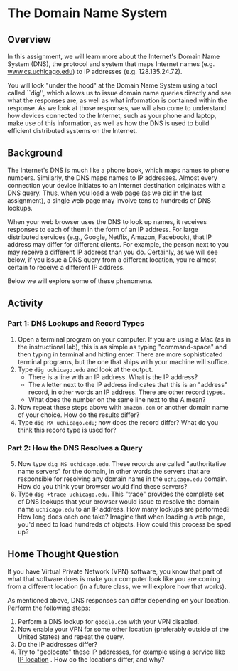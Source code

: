# The Domain Name System

## Overview

In this assignment, we will learn more about the Internet's Domain Name System
(DNS), the protocol and system that maps Internet names (e.g. www.cs.uchicago.edu) to
IP addresses (e.g. 128.135.24.72).

You will look "under the hood" at the Domain Name System using a tool called
``dig'', which allows us to issue domain name queries directly and see what
the responses are, as well as what information is contained within the
response. As we look at those responses, we will also come to understand how
devices connected to the Internet, such as your phone and laptop, make use of
this information, as well as how the DNS is used to build efficient
distributed systems on the Internet.

## Background

The Internet's DNS is much like a phone book, which maps names to phone
numbers. Similarly, the DNS maps names to IP addresses. Almost every
connection your device initiates to an Internet destination originates with a
DNS query. Thus, when you load a web page (as we did in the last assignment),
a single web page may involve tens to hundreds of DNS lookups.

When your web browser uses the DNS to look up names, it receives responses to
each of them in the form of an IP address. For large distributed services
(e.g., Google, Netflix, Amazon, Facebook), that IP address may differ for
different clients. For example, the person next to you may receive a different
IP address than you do. Certainly, as we will see below, if you issue a DNS
query from a different location, you're almost certain to receive a different
IP address.

Below we will explore some of these phenomena.

## Activity

### Part 1: DNS Lookups and Record Types

1. Open a terminal program on your computer. If you are using a Mac (as in the
   instructional lab), this is as simple as typing "command-space" and then
   typing in terminal and hitting enter. There are more sophisticated terminal
   programs, but the one that ships with your machine will suffice.
2. Type `dig uchicago.edu` and look at the output.
   * There is a line with an IP address. What is the IP address?
   * The `A` letter next to the IP address indicates that this is an "address"
     record, in other words an IP address. There are other record types. 
   * What does the number on the same line next to the A mean?
3. Now repeat these steps above with `amazon.com` or another domain name of
   your choice.  How do the results differ?
4. Type `dig MX uchicago.edu`; how does the record differ? What do you
   think this record type is used for?

### Part 2: How the DNS Resolves a Query 

5. Now type `dig NS uchicago.edu`. These records are called
   "authoritative name servers" for the domain, in other words the servers
   that are responsible for resolving any domain name in the `uchicago.edu`
   domain. How do you think your browser would find these servers? 
6. Type `dig +trace uchicago.edu`. This "trace" provides the complete set of
   DNS lookups that your browser would issue to resolve the domain name
   `uchicago.edu` to an IP address. How many lookups are performed? How long
   does each one take? Imagine that when loading a web page, you'd need to
   load hundreds of objects. How could this process be sped up?

## Home Thought Question

If you have Virtual Private Network (VPN) software, you know that part of what
that software does is make your computer look like you are coming from a
different location (in a future class, we will explore how that works). 

As mentioned above, DNS responses can differ depending on your location.
Perform the following steps:

1. Perform a DNS lookup for `google.com` with your VPN disabled.
2. Now enable your VPN for some other location (preferably outside of the
   United States) and repeat the query.
3. Do the IP addresses differ?
4. Try to "geolocate" these IP addresses, for example using a service like [IP
   location](https://www.iplocation.net/) . How do the locations differ, and
   why?

